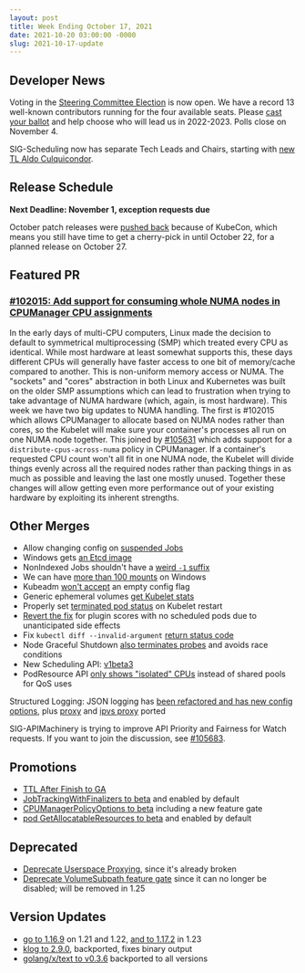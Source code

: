 ```yaml
---
layout: post
title: Week Ending October 17, 2021
date: 2021-10-20 03:00:00 -0000
slug: 2021-10-17-update
---
```


## Developer News

Voting in the [Steering Committee Election](https://github.com/kubernetes/community/tree/master/events/elections/2021) is now open.  We have a record 13 well-known contributors running for the four available seats.  Please [cast your ballot](https://elections.k8s.io) and help choose who will lead us in 2022-2023. Polls close on November 4.

SIG-Scheduling now has separate Tech Leads and Chairs, starting with [new TL Aldo Culquicondor](https://github.com/kubernetes/community/pull/6162).

## Release Schedule

**Next Deadline: November 1, exception requests due**

October patch releases were [pushed back](https://groups.google.com/g/kubernetes-dev/c/BMXtqVGR_n0) because of KubeCon, which means you still have time to get a cherry-pick in until October 22, for a planned release on October 27.

## Featured PR

### [#102015: Add support for consuming whole NUMA nodes in CPUManager CPU assignments](https://github.com/kubernetes/kubernetes/pull/102015)

In the early days of multi-CPU computers, Linux made the decision to default to symmetrical multiprocessing (SMP) which treated every CPU as identical. While most hardware at least somewhat supports this, these days different CPUs will generally have faster access to one bit of memory/cache compared to another. This is non-uniform memory access or NUMA. The "sockets" and "cores" abstraction in both Linux and Kubernetes was built on the older SMP assumptions which can lead to frustration when trying to take advantage of NUMA hardware (which, again, is most hardware). This week we have two big updates to NUMA handling. The first is #102015 which allows CPUManager to allocate based on NUMA nodes rather than cores, so the Kubelet will make sure your container's processes all run on one NUMA node together. This joined by [#105631](https://github.com/kubernetes/kubernetes/pull/105631) which adds support for a `distribute-cpus-across-numa` policy in CPUManager. If a container's requested CPU count won't all fit in one NUMA node, the Kubelet will divide things evenly across all the required nodes rather than packing things in as much as possible and leaving the last one mostly unused. Together these changes will allow getting even more performance out of your existing hardware by exploiting its inherent strengths.

## Other Merges

* Allow changing config on [suspended Jobs](https://github.com/kubernetes/kubernetes/pull/105479)
* Windows gets [an Etcd image](https://github.com/kubernetes/kubernetes/pull/92433)
* NonIndexed Jobs shouldn't have a [weird `-1` suffix](https://github.com/kubernetes/kubernetes/pull/105676)
* We can have [more than 100 mounts](https://github.com/kubernetes/kubernetes/pull/105673) on Windows
* Kubeadm [won't accept](https://github.com/kubernetes/kubernetes/pull/105649) an empty config flag
* Generic ephemeral volumes [get Kubelet stats](https://github.com/kubernetes/kubernetes/pull/105569)
* Properly set [terminated pod status](https://github.com/kubernetes/kubernetes/pull/105527) on Kubelet restart
* [Revert the fix](https://github.com/kubernetes/kubernetes/pull/105526) for plugin scores with no scheduled pods due to unanticipated side effects
* Fix `kubectl diff --invalid-argument` [return status code](https://github.com/kubernetes/kubernetes/pull/105445)
* Node Graceful Shutdown [also terminates probes](https://github.com/kubernetes/kubernetes/pull/105215) and avoids race conditions
* New Scheduling API: [v1beta3](https://github.com/kubernetes/kubernetes/pull/104251)
* PodResource API [only shows "isolated" CPUs](https://github.com/kubernetes/kubernetes/pull/97415) instead of shared pools for QoS uses

Structured Logging: JSON logging has [been refactored and has new config options](https://github.com/kubernetes/kubernetes/pull/104873), plus [proxy](https://github.com/kubernetes/kubernetes/pull/104891) and [ipvs proxy](https://github.com/kubernetes/kubernetes/pull/104932) ported

SIG-APIMachinery is trying to improve API Priority and Fairness for Watch requests. If you want to join the discussion, see [#105683](https://github.com/kubernetes/kubernetes/issues/105683).

## Promotions

* [TTL After Finish to GA](https://github.com/kubernetes/kubernetes/pull/105219)
* [JobTrackingWithFinalizers to beta](https://github.com/kubernetes/kubernetes/pull/105687) and enabled by default
* [CPUManagerPolicyOptions to beta](https://github.com/kubernetes/kubernetes/pull/105012) including a new feature gate
* [pod GetAllocatableResources to beta](https://github.com/kubernetes/kubernetes/pull/105003) and enabled by default

## Deprecated

* [Deprecate Userspace Proxying](https://github.com/kubernetes/kubernetes/pull/104631), since it's already broken
* [Deprecate VolumeSubpath feature gate](https://github.com/kubernetes/kubernetes/pull/105474) since it can no longer be disabled; will be removed in 1.25

## Version Updates

* [go to 1.16.9](https://github.com/kubernetes/kubernetes/pull/105672) on 1.21 and 1.22, [and to 1.17.2](https://github.com/kubernetes/kubernetes/pull/105563) in 1.23
* [klog to 2.9.0](https://github.com/kubernetes/kubernetes/pull/105407), backported, fixes binary output
* [golang/x/text to v0.3.6](https://github.com/kubernetes/kubernetes/pull/102602) backported to all versions

